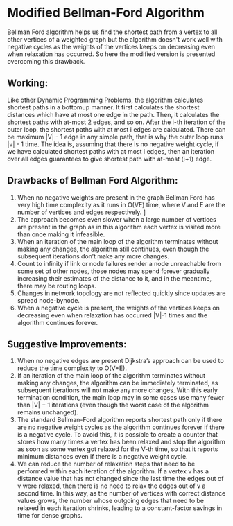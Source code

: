 # Modified Bellman-Ford Algorithm
Bellman Ford algorithm helps us find the shortest path from a vertex to all other vertices of a weighted graph but the algorithm doesn't work well with negative cycles as the weights of the vertices keeps on decreasing even when relaxation has occurred. So here the modified version is presented overcoming this drawback.

## Working:

Like other Dynamic Programming Problems, the algorithm calculates shortest paths in a bottomup manner. 
It first calculates the shortest distances which have at most one edge in the path.
Then, it calculates the shortest paths with at-most 2 edges, and so on. After the i-th iteration of
the outer loop, the shortest paths with at most i edges are calculated. There can be
maximum |V| - 1 edge in any simple path, that is why the outer loop runs |v| - 1 time. The idea
is, assuming that there is no negative weight cycle, if we have calculated shortest paths with at 
most i edges, then an iteration over all edges guarantees to give shortest path with at-most (i+1)
edge.


## Drawbacks of Bellman Ford Algorithm:

1. When no negative weights are present in the graph Bellman Ford has very high time
complexity as it runs in O(VE) time, where V and E are the number of vertices and edges
respectively. ]
2. The approach becomes even slower when a large number of vertices are present in the graph
as in this algorithm each vertex is visited more than once making it infeasible.
3. When an iteration of the main loop of the algorithm terminates without making any changes,
the algorithm still continues, even though the subsequent iterations don’t make any more
changes.
4. Count to infinity if link or node failures render a node unreachable from some set of other
nodes, those nodes may spend forever gradually increasing their estimates of the distance to
it, and in the meantime, there may be routing loops.
5. Changes in network topology are not reflected quickly since updates are spread node-bynode.
6. When a negative cycle is present, the weights of the vertices keeps on decreasing even when
relaxation has occurred |V|-1 times and the algorithm continues forever.


## Suggestive Improvements:

1. When no negative edges are present Dijkstra’s approach can be used to reduce the time
complexity to O(V+E).
2. If an iteration of the main loop of the algorithm terminates without making any changes, the
algorithm can be immediately terminated, as subsequent iterations will not make any more
changes. With this early termination condition, the main loop may in some cases use many
fewer than |V| − 1 iterations (even though the worst case of the algorithm remains
unchanged).
3. The standard Bellman-Ford algorithm reports shortest path only if there are no negative
weight cycles as the algorithm continues forever if there is a negative cycle. To avoid this, it
is possible to create a counter that stores how many times a vertex has been relaxed and stop
the algorithm as soon as some vertex got relaxed for the V-th time, so that it reports minimum
distances even if there is a negative weight cycle.
4. We can reduce the number of relaxation steps that need to be performed within each
iteration of the algorithm. If a vertex v has a distance value that has not changed since the
last time the edges out of v were relaxed, then there is no need to relax the edges out of v a
second time. In this way, as the number of vertices with correct distance values grows, the 
number whose outgoing edges that need to be relaxed in each iteration shrinks, leading to a
constant-factor savings in time for dense graphs.
